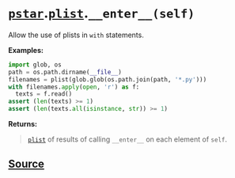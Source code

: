 # [`pstar`](./pstar.md).[`plist`](./pstar_plist.md).`__enter__(self)`

Allow the use of plists in `with` statements.

**Examples:**
```python
import glob, os
path = os.path.dirname(__file__)
filenames = plist(glob.glob(os.path.join(path, '*.py')))
with filenames.apply(open, 'r') as f:
  texts = f.read()
assert (len(texts) >= 1)
assert (len(texts.all(isinstance, str)) >= 1)
```

**Returns:**

>    [`plist`](./pstar_plist.md) of results of calling `__enter__` on each element of `self`.



## [Source](../pstar/pstar.py#L3074-L3092)